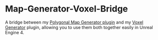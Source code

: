 # Map-Generator-Voxel-Bridge
A bridge between my [Polygonal Map Generator plugin](https://github.com/Jay2645/Unreal-Polygonal-Map-Gen) and my [Voxel Generator](https://github.com/Jay2645/VoxelGenerator) plugin, allowing you to use them both together easily in Unreal Engine 4.
